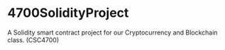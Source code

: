 # 4700SolidityProject
A Solidity smart contract project for our Cryptocurrency and Blockchain class. (CSC4700)
